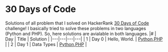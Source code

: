 # 30 Days of Code
Solutions of all problem that I solved on HackerRank [30 Days of Code](https://www.hackerrank.com/domains/tutorials/30-days-of-code) challenge!
I basically tried to solve these problems in two languages (Python and PHP). So, here solutions are avialable in both languages.
|#   | Day  | Title  | Solution  |
|---|---|---|---|
|  1 | Day 0   | Hello, World.  | [Python](https://github.com/tanjina-3ni/HackerRank-Solutions/blob/main/30%20Days%20of%20Code/Python/Day%200%20-%20Hello%2C%20World.py),[PHP]()   |
|  2 | Day 1   | Data Types   | [Python](),[PHP]()   |
